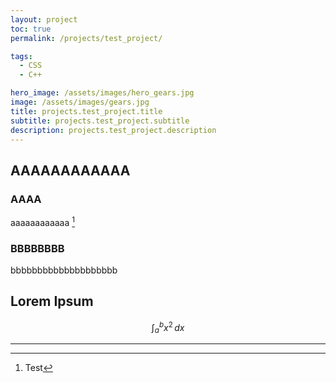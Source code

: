 ```yaml
---
layout: project
toc: true
permalink: /projects/test_project/

tags:
  - CSS
  - C++

hero_image: /assets/images/hero_gears.jpg
image: /assets/images/gears.jpg
title: projects.test_project.title
subtitle: projects.test_project.subtitle
description: projects.test_project.description
---
```


## AAAAAAAAAAAA

### AAAA
aaaaaaaaaaaa [^1]
### BBBBBBBB
bbbbbbbbbbbbbbbbbbbb

## Lorem Ipsum


$$\int_a^b x^2\,dx$$

---

[^1]: Test